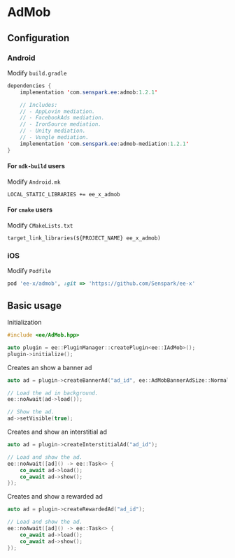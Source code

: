 # AdMob
## Configuration
### Android
Modify `build.gradle`
```java
dependencies {
    implementation 'com.senspark.ee:admob:1.2.1'

    // Includes:
    // - AppLovin mediation.
    // - FacebookAds mediation.
    // - IronSource mediation.
    // - Unity mediation.
    // - Vungle mediation.
    implementation 'com.senspark.ee:admob-mediation:1.2.1'
}
```

#### For `ndk-build` users
Modify `Android.mk`
```
LOCAL_STATIC_LIBRARIES += ee_x_admob
```

#### For `cmake` users
Modify `CMakeLists.txt`
```
target_link_libraries(${PROJECT_NAME} ee_x_admob)
```

### iOS
Modify `Podfile`
```ruby
pod 'ee-x/admob', :git => 'https://github.com/Senspark/ee-x'
```

## Basic usage
Initialization
```cpp
#include <ee/AdMob.hpp>

auto plugin = ee::PluginManager::createPlugin<ee::IAdMob>();
plugin->initialize();
```

Creates an show a banner ad
```cpp
auto ad = plugin->createBannerAd("ad_id", ee::AdMobBannerAdSize::Normal);

// Load the ad in background.
ee::noAwait(ad->load());

// Show the ad.
ad->setVisible(true);
```

Creates and show an interstitial ad
```cpp
auto ad = plugin->createInterstitialAd("ad_id");

// Load and show the ad.
ee::noAwait([ad]() -> ee::Task<> {
    co_await ad->load();
    co_await ad->show();
});
```

Creates and show a rewarded ad
```cpp
auto ad = plugin->createRewardedAd("ad_id");

// Load and show the ad.
ee::noAwait([ad]() -> ee::Task<> {
    co_await ad->load();
    co_await ad->show();
});
```